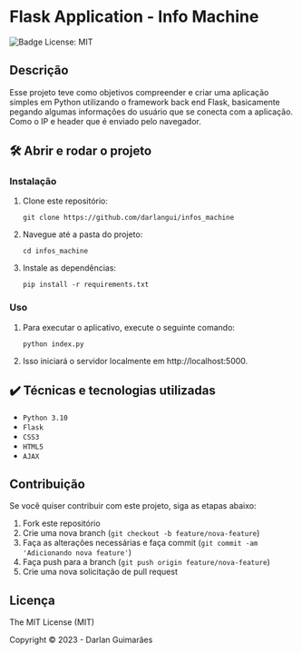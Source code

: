 # Flask Application - Info Machine

![Badge License: MIT](https://img.shields.io/github/license/darlangui/e-commerce?style=for-the-badge)

## Descrição 

Esse projeto teve como objetivos compreender e criar uma aplicação simples em Python utilizando o framework back end Flask, basicamente pegando algumas informações do usuário que se conecta com a aplicação. Como o IP e header que é enviado pelo navegador.

## 🛠️ Abrir e rodar o projeto
### Instalação
1. Clone este repositório:
    ```
    git clone https://github.com/darlangui/infos_machine
    ```
2. Navegue até a pasta do projeto:
    ```
    cd infos_machine
    ```
3. Instale as dependências:
    ```
    pip install -r requirements.txt
    ```
### Uso
1. Para executar o aplicativo, execute o seguinte comando:
    ```
    python index.py
    ```
2. Isso iniciará o servidor localmente em http://localhost:5000.

## ✔️ Técnicas e tecnologias utilizadas

- `Python 3.10`
- `Flask`
- `CSS3`
- `HTML5`
- `AJAX`

## Contribuição
Se você quiser contribuir com este projeto, siga as etapas abaixo:

1. Fork este repositório
2. Crie uma nova branch (`git checkout -b feature/nova-feature`)
3. Faça as alterações necessárias e faça commit (`git commit -am 'Adicionando nova feature'`)
4. Faça push para a branch (`git push origin feature/nova-feature`)
5. Crie uma nova solicitação de pull request

## Licença 

The MIT License (MIT)

Copyright ©️ 2023 - Darlan Guimarães
